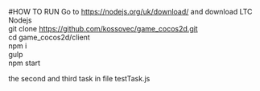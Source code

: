 #HOW TO RUN
Go to https://nodejs.org/uk/download/ and download LTC Nodejs<br />
git clone https://github.com/kossovec/game_cocos2d.git<br />
cd game_cocos2d/client <br />
npm i <br />
gulp <br />
npm start<br />

the second and third task in file testTask.js
